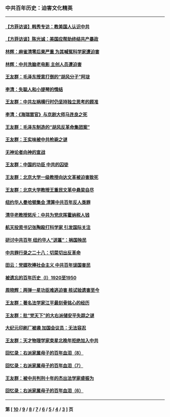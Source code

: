 ### 中共百年历史：迫害文化精英
---
#### [【方菲访谈】韩秀专访：教美国人认识中共](../../pages/nf1176111/n13821310.md?12140430) 
#### [【方菲访谈】陈光诚：美国应帮助终结共产暴政](../../pages/nf1176111/n13759521.md?12140430) 
#### [林辉：麻雀清零后果严重 为其喊冤科学家遭迫害](../../pages/nf1176111/n13746900.md?12140430) 
#### [林辉：中共洗脑老电影 主创人员遭迫害](../../pages/nf1176111/n13699437.md?12140430) 
#### [王友群：毛泽东授意打倒的“胡风分子”阿垅](../../pages/nf1176111/n13592541.md?12140430) 
#### [李清：失聪人和小提琴的情结](../../pages/nf1176111/n13459280.md?12140430) 
#### [王友群：中共左祸横行时仍坚持独立思考的顾准](../../pages/nf1176111/n13444722.md?12140430) 
#### [李清：《海瑞罢官》与京剧大师马连良之死](../../pages/nf1176111/n13412316.md?12140430) 
#### [王友群：毛泽东制造的“胡风反革命集团案”](../../pages/nf1176111/n13324909.md?12140430) 
#### [王友群：王实味被中共枪毙之谜](../../pages/nf1176111/n13307502.md?12140430) 
#### [无神论者向神的宣战](../../pages/nf1176111/n13281535.md?12140430) 
#### [王友群：中国的功臣 中共的囚徒](../../pages/nf1176111/n13291790.md?12140430) 
#### [王友群：北京大学一级教授向达文革被迫害致死](../../pages/nf1176111/n13150966.md?12140430) 
#### [王友群：北京大学教授王重民文革中悬梁自尽](../../pages/nf1176111/n13084645.md?12140430) 
#### [纽约华人曼哈顿集会 清算中共百年反人类罪](../../pages/nf1176111/n13084157.md?12140430) 
#### [清华老教授怒斥：中共为党庆挥霍纳税人钱](../../pages/nf1176111/n13071430.md?12140430) 
#### [航天投资书记张陶殴打科学家 引发国际关注](../../pages/nf1176111/n13069132.md?12140430) 
#### [研讨中共百年 纽约华人“送匾”：祸国殃民](../../pages/nf1176111/n13057367.md?12140430) 
#### [中共罪行录之二十八：切菜切出反革命](../../pages/nf1176111/n13030600.md?12140430) 
#### [田云：党媒吹捧社会主义 中共百年误国害民](../../pages/nf1176111/n13006682.md?12140430) 
#### [被遗忘的百年历史（I）1920至1950](../../pages/nf1176111/n12986411.md?12140430) 
#### [周晓辉：两弹一星功臣难逃迫害 核试验遗害至今](../../pages/nf1176111/n12974997.md?12140430) 
#### [王友群：著名法学家江平最刻骨铭心的经历](../../pages/nf1176111/n12970787.md?12140430) 
#### [王友群：批“党天下”的大右派储安平失踪之谜](../../pages/nf1176111/n12954229.md?12140430) 
#### [大纪元印刷厂被袭 加国会议员：无法容忍](../../pages/nf1176111/n12883028.md?12140430) 
#### [王友群：天才物理学家束星北晚年拒绝加入中共](../../pages/nf1176111/n12792913.md?12140430) 
#### [回忆录：右派家属母子的百年血泪（8）](../../pages/nf1176111/n12706196.md?12140430) 
#### [回忆录：右派家属母子的百年血泪（7）](../../pages/nf1176111/n12706191.md?12140430) 
#### [王友群：被中共判刑十年的杰出法学家盛振为](../../pages/nf1176111/n12706141.md?12140430) 
#### [回忆录：右派家属母子的百年血泪（6）](../../pages/nf1176111/n12698863.md?12140430) 

---
#### 第 [ [10](./10.md?12140430) / [9](./9.md?12140430) / [8](./8.md?12140430) / [7](./7.md?12140430) / [6](./6.md?12140430) / [5](./5.md?12140430) / [4](./4.md?12140430) / [3](./3.md?12140430) ] 页

